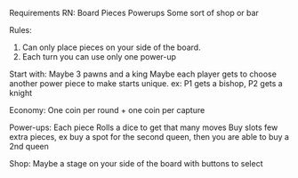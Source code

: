 Requirements RN:
Board
Pieces
Powerups
Some sort of shop or bar


Rules:
1. Can only place pieces on your side of the board.
2. Each turn you can use only one power-up


Start with:
Maybe 3 pawns and a king
Maybe each player gets to choose another power piece to make starts unique.
ex: P1 gets a bishop, P2 gets a knight


Economy:
One coin per round + one coin per capture


Power-ups:
Each piece
Rolls a dice to get that many moves
Buy slots few extra pieces, ex buy a spot for the second queen, then you are able to buy a 2nd queen


Shop:
Maybe a stage on your side of the board with buttons to select